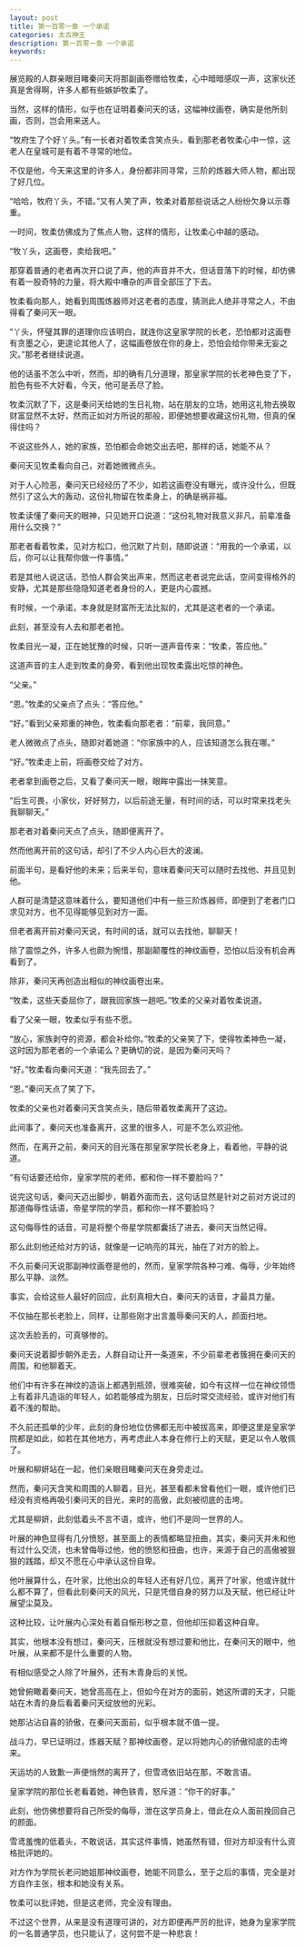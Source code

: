 ```yaml
---
layout: post
title: 第一百零一章 一个承诺
categories: 太古神王
description: 第一百零一章 一个承诺
keywords:
---
```


展览殿的人群亲眼目睹秦问天将那副画卷赠给牧柔，心中暗暗感叹一声，这家伙还真是舍得啊，许多人都有些嫉妒牧柔了。

当然，这样的情形，似乎也在证明着秦问天的话，这幅神纹画卷，确实是他所刻画，否则，岂会用来送人。

“牧府生了个好丫头。”有一长者对着牧柔含笑点头，看到那老者牧柔心中一惊，这老人在皇城可是有着不寻常的地位。

不仅是他，今天来这里的许多人，身份都非同寻常，三阶的炼器大师人物，都出现了好几位。

“哈哈，牧府丫头，不错。”又有人笑了声，牧柔对着那些说话之人纷纷欠身以示尊重。

一时间，牧柔仿佛成为了焦点人物，这样的情形，让牧柔心中越的感动。

“牧丫头，这画卷，卖给我吧。”

那穿着普通的老者再次开口说了声，他的声音并不大，但话音落下的时候，却仿佛有着一股奇特的力量，将大殿中嘈杂的声音全部压了下去。

牧柔看向那人，她看到周围炼器师对这老者的态度，猜测此人绝非寻常之人，不由得看了秦问天一眼。

“丫头，怀璧其罪的道理你应该明白，就连你这皇家学院的长老，恐怕都对这画卷有贪墨之心，更遑论其他人了，这幅画卷放在你的身上，恐怕会给你带来无妄之灾。”那老者继续说道。

他的话虽不怎么中听，然而，却的确有几分道理，那皇家学院的长老神色变了下，脸色有些不大好看，今天，他可是丢尽了脸。

牧柔沉默了下，这是秦问天给她的生日礼物，站在朋友的立场，她用这礼物去换取财富显然不太好，然而正如对方所说的那般，即便她想要收藏这份礼物，但真的保得住吗？

不说这些外人，她的家族，恐怕都会命她交出去吧，那样的话，她能不从？

秦问天见牧柔看向自己，对着她微微点头。

对于人心险恶，秦问天已经经历了不少，如若这画卷没有曝光，或许没什么，但既然引了这么大的轰动，这份礼物留在牧柔身上，的确是祸非福。

牧柔读懂了秦问天的眼神，只见她开口说道：“这份礼物对我意义非凡，前辈准备用什么交换？”

那老者看着牧柔，见对方松口，他沉默了片刻，随即说道：“用我的一个承诺，以后，你可以让我帮你做一件事情。”

若是其他人说这话，恐怕人群会笑出声来，然而这老者说完此话，空间变得格外的安静，尤其是那些隐隐知道老者身份的人，更是内心震撼。

有时候，一个承诺，本身就是财富所无法比拟的，尤其是这老者的一个承诺。

此刻，甚至没有人去和那老者抢。

牧柔目光一凝，正在她犹豫的时候，只听一道声音传来：“牧柔，答应他。”

这道声音的主人走到牧柔的身旁，看到他出现牧柔露出吃惊的神色。

“父亲。”

“恩。”牧柔的父亲点了点头：“答应他。”

“好。”看到父亲郑重的神色，牧柔看向那老者：“前辈，我同意。”

老人微微点了点头，随即对着她道：“你家族中的人，应该知道怎么我在哪。”

“好。”牧柔走上前，将画卷交给了对方。

老者拿到画卷之后，又看了秦问天一眼，眼眸中露出一抹笑意。

“后生可畏，小家伙，好好努力，以后前途无量，有时间的话，可以时常来找老头我聊聊天。”

那老者对着秦问天点了点头，随即便离开了。

然而他离开前的这句话，却引了不少人内心巨大的波澜。

前面半句，是看好他的未来；后来半句，意味着秦问天可以随时去找他、并且见到他。

人群可是清楚这意味着什么，要知道他们中有一些三阶炼器师，即便到了老者门口求见对方，也不见得能够见到对方一面。

但老者离开前对秦问天说，有时间的话，就可以去找他，聊聊天！

除了震惊之外，许多人也颇为惋惜，那副颠覆性的神纹画卷，恐怕以后没有机会再看到了。

除非，秦问天再创造出相似的神纹画卷出来。

“牧柔，这些天委屈你了，跟我回家族一趟吧。”牧柔的父亲对着牧柔说道。

看了父亲一眼，牧柔似乎有些不愿。

“放心，家族剥夺的资源，都会补给你。”牧柔的父亲笑了下，使得牧柔神色一凝，这时因为那老者的一个承诺么？更确切的说，是因为秦问天吗？

“好。”牧柔看向秦问天道：“我先回去了。”

“恩。”秦问天点了笑了下。

牧柔的父亲也对着秦问天含笑点头，随后带着牧柔离开了这边。

此间事了，秦问天也准备离开，这里的很多人，可是不怎么欢迎他。

然而，在离开之前，秦问天的目光落在那皇家学院长老身上，看着他，平静的说道。

“有句话要还给你，皇家学院的老师，都和你一样不要脸吗？”

说完这句话，秦问天迈出脚步，朝着外面而去，这句话显然是针对之前对方说过的那道侮辱性话语，帝星学院的学员，都和你一样不要脸吗？

这句侮辱性的话音，可是将整个帝星学院都囊括了进去，秦问天当然记得。

那么此刻他还给对方的话，就像是一记响亮的耳光，抽在了对方的脸上。

不久前秦问天说那副神纹画卷是他的，然而，皇家学院各种刁难、侮辱，少年始终那么平静、淡然。

事实，会给这些人最好的回应，此刻真相大白，秦问天的话音，才最具力量。

不仅抽在那长老脸上，同样，让那些刚才出言羞辱秦问天的人，颜面扫地。

这次丢脸丢的，可真够惨的。

秦问天说着脚步朝外走去，人群自动让开一条道来，不少前辈老者簇拥在秦问天的周围，和他聊着天。

他们中有许多在神纹的造诣上都遇到瓶颈，很难突破，如今有这样一位在神纹领悟上有着非凡造诣的年轻人，如若能够成为朋友，日后时常交流经验，或许对他们有着不浅的帮助。

不久前还孤单的少年，此刻的身份地位仿佛都无形中被拔高来，即便这里是皇家学院都是如此，如若在其他地方，再考虑此人本身在修行上的天赋，更足以令人敬佩了。

叶展和柳妍站在一起，他们亲眼目睹秦问天在身旁走过。

然而，秦问天含笑和周围的人聊着，目光，甚至看都未曾看他们一眼，或许他们已经没有资格再吸引秦问天的目光，来时的高傲，此刻被彻底的击垮。

尤其是柳妍，此刻低着头不言不语，或许，他们不是同一世界的人。

叶展的神色显得有几分愤怒，甚至面上的表情都略显扭曲，其实，秦问天并未和他有过什么交流，也未曾侮辱过他，他的愤怒和扭曲，也许，来源于自己的高傲被狠狠的践踏，却又不愿在心中承认这份自卑。

他叶展算什么，在叶家，比他出众的年轻人还有好几位，离开了叶家，他或许就什么都不算了，但看此刻秦问天的风光，只是凭借自身的努力以及天赋，他已经让叶展望尘莫及。

这种比较，让叶展内心深处有着自惭形秽之意，但他却压抑着这种自卑。

其实，他根本没有想过，秦问天，压根就没有想过要和他比，在秦问天的眼中，他叶展，从来都不是什么重要的人物。

有相似感受之人除了叶展外，还有木青身后的关悦。

她曾俯瞰着秦问天，她曾高高在上，但如今在对方的面前，她这所谓的天才，只能站在木青的身后看着秦问天绽放他的光彩。

她那沾沾自喜的骄傲，在秦问天面前，似乎根本就不值一提。

战斗力，早已证明过，炼器天赋？那神纹画卷，足以将她内心的骄傲彻底的击垮来。

天运坊的人致歉一声便悄然的离开了，但雪鸢依旧站在那，不敢言语。

皇家学院的那位长老看着她，神色铁青，怒斥道：“你干的好事。”

此刻，他仿佛想要将自己所受的侮辱，泄在这学员身上，借此在众人面前挽回自己的颜面。

雪鸢羞愧的低着头，不敢说话，其实这件事情，她虽然有错，但对方却没有什么资格批评她的。

对方作为学院长老问她姐那神纹画卷，她能不同意么，至于之后的事情，完全是对方自作主张，根本和她没有关系。

牧柔可以批评她，但是这老师，完全没有理由。

不过这个世界，从来是没有道理可讲的，对方即便再严厉的批评，她身为皇家学院的一名普通学员，也只能认了，这何尝不是一种悲哀！
